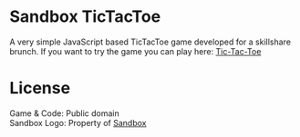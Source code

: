 Sandbox TicTacToe
=

A very simple JavaScript based TicTacToe game developed for a skillshare brunch. If you want to try the game you can play here: [Tic-Tac-Toe](http://rguldener.github.io/sandbox-tictactoe/game.html)

License
=
Game & Code: Public domain  
Sandbox Logo: Property of [Sandbox](http://sandbox.is)